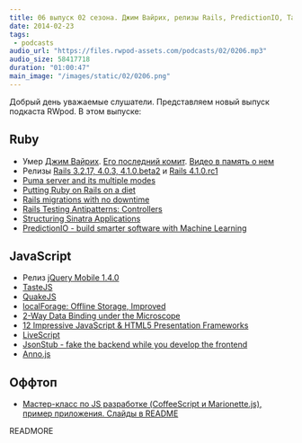 ```yaml
---
title: 06 выпуск 02 сезона. Джим Вайрих, релизы Rails, PredictionIO, TasteJS, QuakeJS, LiveScript и прочее
date: 2014-02-23
tags:
 - podcasts
audio_url: "https://files.rwpod-assets.com/podcasts/02/0206.mp3"
audio_size: 58417718
duration: "01:00:47"
main_image: "/images/static/02/0206.png"
---
```


Добрый день уважаемые слушатели. Представляем новый выпуск подкаста RWpod. В этом выпуске:

## Ruby

 - Умер [Джим Вайрих](https://github.com/jimweirich). [Его последний комит](https://github.com/jimweirich/wyriki/commit/d28fac7f18aeacb00d8ad3460a0a5a901617c2d4). [Видео в память о нем](http://www.youtube.com/watch?v=-7C7cTPHJL0)
 - Релизы [Rails 3.2.17, 4.0.3, 4.1.0.beta2](http://weblog.rubyonrails.org/2014/2/18/Rails_3_2_17_4_0_3_and_4_1_0_beta2_have_been_released/) и [Rails 4.1.0.rc1](http://weblog.rubyonrails.org/2014/2/18/Rails-4-1-rc1/)
 - [Puma server and its multiple modes](http://blog.lodgem.com/post/76846087740/puma-server-and-its-multiple-modes)
 - [Putting Ruby on Rails on a diet](http://www.amberbit.com/blog/2014/2/14/putting-ruby-on-rails-on-a-diet/)
 - [Rails migrations with no downtime](http://blog.codeship.io/2014/02/11/rails-migrations-zero-downtime.html)
 - [Rails Testing Antipatterns: Controllers](https://semaphoreapp.com/blog/2014/02/11/rails-testing-antipatterns-controllers.html)
 - [Structuring Sinatra Applications](http://blog.sourcing.io/structuring-sinatra)
 - [PredictionIO - build smarter software with Machine Learning](http://prediction.io/)

## JavaScript

 - Релиз [jQuery Mobile 1.4.0](http://blog.jquerymobile.com/2013/12/23/jquery-mobile-1-4-0-released/)
 - [TasteJS](http://tastejs.com/)
 - [QuakeJS](http://www.quakejs.com/)
 - [localForage: Offline Storage, Improved](https://hacks.mozilla.org/2014/02/localforage-offline-storage-improved/)
 - [2-Way Data Binding under the Microscope](http://staal.io/blog/2014/02/05/2-way-data-binding-under-the-microscope/)
 - [12 Impressive JavaScript & HTML5 Presentation Frameworks](http://designzum.com/2014/02/07/best-javascript-html5-presentation-frameworks/)
 - [LiveScript](http://livescript.net/)
 - [JsonStub - fake the backend while you develop the frontend](http://jsonstub.com/)
 - [Anno.js](http://iamdanfox.github.io/anno.js/)

## Оффтоп

 - [Мастер-класс по JS разработке (CoffeeScript и Marionette.js), пример приложения. Слайды в README](https://github.com/le0pard/smartme_marionette_2013)

READMORE

